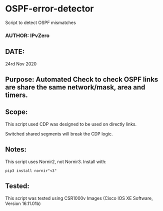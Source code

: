 # OSPF-error-detector
Script to detect OSPF mismatches

### AUTHOR: IPvZero


## DATE: 
24rd Nov 2020


## Purpose: Automated Check to check OSPF links are share the same network/mask, area and timers.


## Scope: 
This script used CDP was designed to be used on directly links.

Switched shared segments will break the CDP logic.


## Notes: 
This script uses Nornir2, not Nornir3. Install with:

```pip3 install nornir"<3"```


## Tested: 
This script was tested using CSR1000v Images (Cisco IOS XE Software, Version 16.11.01b)
